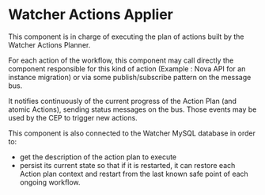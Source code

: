 # Watcher Actions Applier

This component is in charge of executing the plan of actions built by the Watcher Actions Planner.

For each action of the workflow, this component may call directly the component responsible for this kind of action (Example : Nova API for an instance migration) or via some publish/subscribe pattern on the message bus.

It notifies continuously of the current progress of the Action Plan (and atomic Actions), sending status messages on the bus. Those events may be used by the CEP to trigger new actions.

This component is also connected to the Watcher MySQL database in order to:
* get the description of the action plan to execute
* persist its current state so that if it is restarted, it can restore each Action plan context and restart from the last known safe point of each ongoing workflow.
